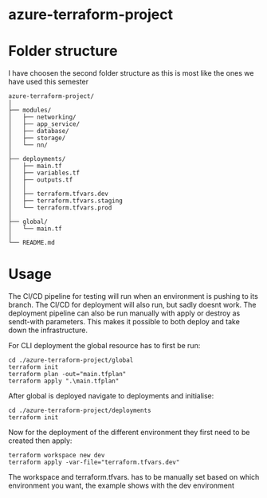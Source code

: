 # azure-terraform-project

# Folder structure
I have choosen the second folder structure as this is most like the ones we have used this semester
```
azure-terraform-project/
│
├── modules/
│   ├── networking/
│   ├── app_service/
│   ├── database/
│   ├── storage/
│   └── nn/
│
├── deployments/
│   ├── main.tf
│   ├── variables.tf
│   ├── outputs.tf
│   │
│   ├── terraform.tfvars.dev
│   ├── terraform.tfvars.staging
│   └── terraform.tfvars.prod
│
├── global/
│   └── main.tf
│
└── README.md
```

# Usage
The CI/CD pipeline for testing will run when an environment is pushing to its branch. The CI/CD for deployment will also run, but sadly doesnt work. The deployment pipeline can also be run manually with apply or destroy as sendt-with parameters. This makes it possible to both deploy and take down the infrastructure.

For CLI deployment the global resource has to first be run:
```
cd ./azure-terraform-project/global
terraform init
terraform plan -out="main.tfplan" 
terraform apply ".\main.tfplan" 
```

After global is deployed navigate to deployments and initialise:
```
cd ./azure-terraform-project/deployments
terraform init
```

Now for the deployment of the different environment they first need to be created then apply:
```
terraform workspace new dev
terraform apply -var-file="terraform.tfvars.dev"
```  

The workspace and terraform.tfvars. has to be manually set based on which environment you want, the example shows with the dev environment
